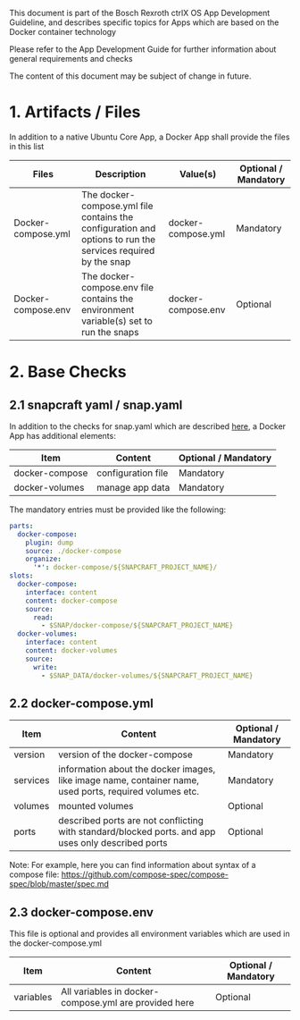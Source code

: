This document is part of the Bosch Rexroth ctrlX OS App Development Guideline, and describes specific topics for Apps which are based on the Docker container technology

Please refer to the App Development Guide for further information about general requirements and checks

The content of this document may be subject of change in future.

# 1. Artifacts / Files

In addition to a native Ubuntu Core App, a Docker App shall provide the files in this list

| Files | Description | Value(s) | Optional / Mandatory |
| --- | --- | --- |--- |
| Docker-compose.yml | The docker-compose.yml file contains the configuration and options to run the services required by the snap | docker-compose.yml	| Mandatory |
| Docker-compose.env | The docker-compose.env file contains the environment variable(s) set to run the snaps | docker-compose.env |Optional |

# 2. Base Checks

## 2.1 snapcraft yaml / snap.yaml

In addition to the checks for snap.yaml which are described [here](appdevguide_basechecks.md), a Docker App has additional elements:

| Item | Content | Optional / Mandatory |
| --- | --- | --- |
| docker-compose | configuration file | Mandatory |
| docker-volumes | manage app data | Mandatory |

The mandatory entries must be provided like the following:

```yaml
parts:
  docker-compose:
    plugin: dump
    source: ./docker-compose
    organize:
      '*': docker-compose/${SNAPCRAFT_PROJECT_NAME}/
slots:
  docker-compose:
    interface: content
    content: docker-compose
    source:
      read:
        - $SNAP/docker-compose/${SNAPCRAFT_PROJECT_NAME}
  docker-volumes:
    interface: content
    content: docker-volumes
    source:
      write:
        - $SNAP_DATA/docker-volumes/${SNAPCRAFT_PROJECT_NAME}

```

## 2.2 docker-compose.yml

| Item | Content | Optional / Mandatory |
| --- | --- | --- |
| version | version of the docker-compose | Mandatory |
| services | information about the docker images, like image name, container name, used ports, required volumes etc. | Mandatory |
| volumes | mounted volumes | Optional |
| ports | described ports are not conflicting with standard/blocked ports. and app uses only described ports | Optional |

Note: For example, here you can find information about syntax of a compose file: <https://github.com/compose-spec/compose-spec/blob/master/spec.md>

## 2.3 docker-compose.env

This file is optional and provides all environment variables which are used in the docker-compose.yml

| Item | Content | Optional / Mandatory |
| --- | --- | --- |
| variables | All variables in docker-compose.yml are provided here | Optional |

